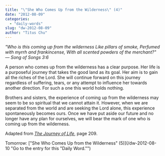 ```yaml
---
title: "\"She Who Comes Up from the Wilderness\" (4)"
date: "2012-08-09"
categories: 
  - "daily-words"
slug: "dw-2012-08-09"
author: "Titus Chu"
---
```


_"Who is this coming up from the wilderness Like pillars of smoke, Perfumed with myrrh and frankincense, With all scented powders of the merchant?"_ _— Song of Songs 3:6_

A person who comes up from the wilderness has a clear purpose. Her life is a purposeful journey that takes the good land as its goal. Her aim is to gain all the riches of the Lord. She will continue forward on this journey regardless of suffering, tears, or any attempt to influence her towards another direction. For such a one this world holds nothing.

Brothers and sisters, the experience of coming up from the wilderness may seem to be so spiritual that we cannot attain it. However, when we are separated from the world and are seeking the Lord alone, this experience spontaneously becomes ours. Once we have put aside our future and no longer have any plan for ourselves, we will bear the mark of one who is coming up from the wilderness.

Adapted from _[The Journey of Life](/book-journey "Go to the listing for this book.")_, page 209.

Tomorrow: ["She Who Comes Up from the Wilderness" (5)](/dw-2012-08-10 "Go to the entry for this "Daily Word."")
